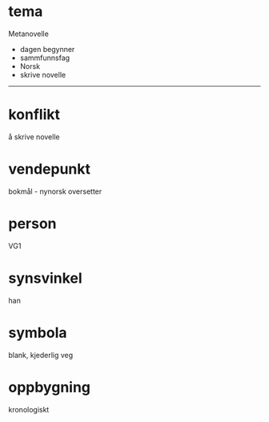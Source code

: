 # tema

Metanovelle

- dagen begynner
- sammfunnsfag
- Norsk
- skrive novelle

---

# konflikt

å skrive novelle

# vendepunkt

bokmål - nynorsk oversetter

# person

VG1

# synsvinkel

han

# symbola

blank, kjederlig veg

# oppbygning

kronologiskt
